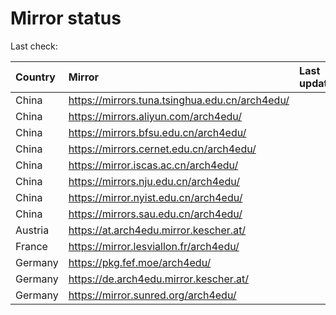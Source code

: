 <script src="./time.js"></script>
# Mirror status
Last check: <script type="text/javascript">localize(1737156024.8025124);</script>

|Country|Mirror|Last update|
|:------|:-----|:----------|
|China|https://mirrors.tuna.tsinghua.edu.cn/arch4edu/|<script type="text/javascript">localize(1737096306);</script>|
|China|https://mirrors.aliyun.com/arch4edu/|<script type="text/javascript">localize(1737096306);</script>|
|China|https://mirrors.bfsu.edu.cn/arch4edu/|<script type="text/javascript">localize(1737096306);</script>|
|China|https://mirrors.cernet.edu.cn/arch4edu/|<script type="text/javascript">localize(1737096306);</script>|
|China|https://mirror.iscas.ac.cn/arch4edu/|<script type="text/javascript">localize(1737096306);</script>|
|China|https://mirrors.nju.edu.cn/arch4edu/|<script type="text/javascript">localize(1737096306);</script>|
|China|https://mirror.nyist.edu.cn/arch4edu/|<script type="text/javascript">localize(1737096306);</script>|
|China|https://mirrors.sau.edu.cn/arch4edu/|<script type="text/javascript">localize(1731653531);</script>|
|Austria|https://at.arch4edu.mirror.kescher.at/|<script type="text/javascript">localize(1737139219);</script>|
|France|https://mirror.lesviallon.fr/arch4edu/|<script type="text/javascript">localize(1737096306);</script>|
|Germany|https://pkg.fef.moe/arch4edu/|<script type="text/javascript">localize(1737096306);</script>|
|Germany|https://de.arch4edu.mirror.kescher.at/|<script type="text/javascript">localize(1737139219);</script>|
|Germany|https://mirror.sunred.org/arch4edu/|<script type="text/javascript">localize(1737139219);</script>|

<script src="./tablefilter/tablefilter.js"></script>
<script src="./table.js"></script>